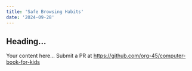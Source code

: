 ```yaml
---
title: 'Safe Browsing Habits'
date: '2024-09-28'
---
```


## Heading...
Your content here...
Submit a PR at https://github.com/org-45/computer-book-for-kids
